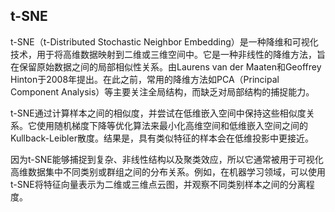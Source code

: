 ## t-SNE

t-SNE（t-Distributed Stochastic Neighbor Embedding）是一种降维和可视化技术，用于将高维数据映射到二维或三维空间中。它是一种非线性的降维方法，旨在保留原始数据之间的局部相似性关系。由Laurens van der Maaten和Geoffrey Hinton于2008年提出。在此之前，常用的降维方法如PCA（Principal Component Analysis）等主要关注全局结构，而缺乏对局部结构的捕捉能力。

t-SNE通过计算样本之间的相似度，并尝试在低维嵌入空间中保持这些相似度关系。它使用随机梯度下降等优化算法来最小化高维空间和低维嵌入空间之间的Kullback-Leibler散度。结果是，具有类似特征的样本会在低维投影中更接近。

因为t-SNE能够捕捉到复杂、非线性结构以及聚类效应，所以它通常被用于可视化高维数据集中不同类别或群组之间的分布关系。例如，在机器学习领域，可以使用t-SNE将特征向量表示为二维或三维点云图，并观察不同类别样本之间的分离程度。


